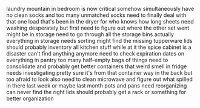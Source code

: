 laundry mountain in bedroom is now critical somehow simultaneously have no clean socks and too many unmatched socks need to finally deal with that one load that's been in the dryer for who knows how long sheets need washing desperately but first need to figure out where the other set went might be in storage need to go through all the storage bins actually everything in storage needs sorting might find the missing tupperware lids should probably inventory all kitchen stuff while at it the spice cabinet is a disaster can't find anything anymore need to check expiration dates on everything in pantry too many half-empty bags of things need to consolidate and probably get better containers that weird smell in fridge needs investigating pretty sure it's from that container way in the back but too afraid to look also need to clean microwave and figure out what spilled in there last week or maybe last month pots and pans need reorganizing can never find the right lids should probably get a rack or something for better organization
